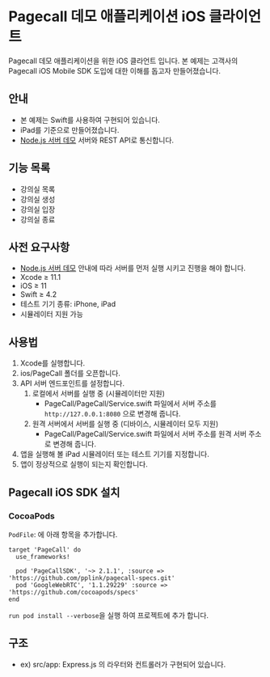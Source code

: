 # Pagecall 데모 애플리케이션 iOS 클라이언트

Pagecall 데모 애플리케이션을 위한 iOS 클라언트 입니다. 본 예제는 고객사의 Pagecall iOS Mobile SDK 도입에 대한 이해를 돕고자 만들어졌습니다.

## 안내

- 본 예제는 Swift를 사용하여 구현되어 있습니다.
- iPad를 기준으로 만들어졌습니다.
- [Node.js 서버 데모](../server) 서버와 REST API로 통신합니다.

## 기능 목록

- 강의실 목록
- 강의실 생성
- 강의실 입장
- 강의실 종료

## 사전 요구사항

- [Node.js 서버 데모](../server) 안내에 따라 서버를 먼저 실행 시키고 진행을 해야 합니다.
- Xcode ≥ 11.1
- iOS ≥ 11
- Swift ≥ 4.2
- 테스트 기기 종류: iPhone, iPad
- 시뮬레이터 지원 가능
  
## 사용법

1. Xcode를 실행합니다.
2. ios/PageCall 폴더를 오픈합니다.
3. API 서버 엔드포인트를 설정합니다.
   1. 로컬에서 서버를 실행 중 (시뮬레이터만 지원)
      - PageCall/PageCall/Service.swift 파일에서 서버 주소를 ```http://127.0.0.1:8080``` 으로 변경해 줍니다.
   2. 원격 서버에서 서버를 실행 중 (디바이스, 시뮬레이터 모두 지원)
      - PageCall/PageCall/Service.swift 파일에서 서버 주소를 원격 서버 주소로 변경해 줍니다.
4. 앱을 실행해 볼 iPad 시뮬레이터 또는 테스트 기기를 지정합니다.
5. 앱이 정상적으로 실행이 되는지 확인합니다.

## Pagecall iOS SDK 설치
### CocoaPods
`PodFile`: 에 아래 항목을 추가합니다.
```
target 'PageCall' do
  use_frameworks!

  pod 'PageCallSDK', '~> 2.1.1', :source => 'https://github.com/pplink/pagecall-specs.git'
  pod 'GoogleWebRTC', '1.1.29229' :source => 'https://github.com/cocoapods/specs'
end
```
`run pod install --verbose`을 실행 하여 프로젝트에 추가 합니다.

## 구조

- ex) src/app: Express.js 의 라우터와 컨트롤러가 구현되어 있습니다.
